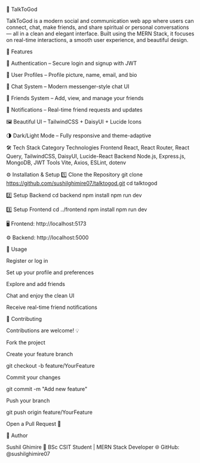 🌟 TalkToGod

TalkToGod is a modern social and communication web app where users can connect, chat, make friends, and share spiritual or personal conversations — all in a clean and elegant interface.
Built using the MERN Stack, it focuses on real-time interactions, a smooth user experience, and beautiful design.

🚀 Features

🔐 Authentication – Secure login and signup with JWT

🙋 User Profiles – Profile picture, name, email, and bio

💬 Chat System – Modern messenger-style chat UI

👥 Friends System – Add, view, and manage your friends

🔔 Notifications – Real-time friend requests and updates

🖼 Beautiful UI – TailwindCSS + DaisyUI + Lucide Icons

🌗 Dark/Light Mode – Fully responsive and theme-adaptive

🛠️ Tech Stack
Category	Technologies
Frontend	React, React Router, React Query, TailwindCSS, DaisyUI, Lucide-React
Backend	Node.js, Express.js, MongoDB, JWT
Tools	Vite, Axios, ESLint, dotenv


⚙️ Installation & Setup
1️⃣ Clone the Repository
git clone https://github.com/sushilghimire07/talktogod.git
cd talktogod

2️⃣ Setup Backend
cd backend
npm install
npm run dev

3️⃣ Setup Frontend
cd ../frontend
npm install
npm run dev


🖥️ Frontend: http://localhost:5173

⚙️ Backend: http://localhost:5000

🧭 Usage

Register or log in

Set up your profile and preferences

Explore and add friends

Chat and enjoy the clean UI

Receive real-time friend notifications

🤝 Contributing

Contributions are welcome! 💡

Fork the project

Create your feature branch

git checkout -b feature/YourFeature


Commit your changes

git commit -m "Add new feature"


Push your branch

git push origin feature/YourFeature


Open a Pull Request 🎉

👤 Author

Sushil Ghimire
📍 BSc CSIT Student | MERN Stack Developer
🌐 GitHub: @sushilghimire07
